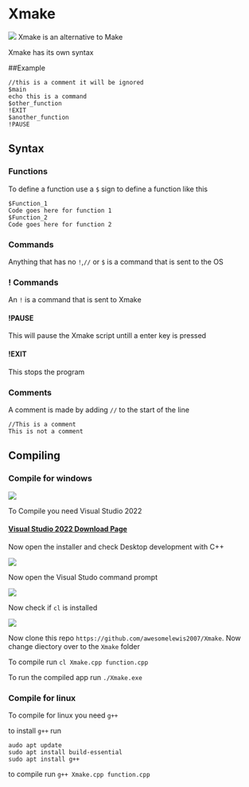 # Xmake
<img src="https://img.icons8.com/fluency/96/000000/wrench.png"/>
Xmake is an alternative to Make

Xmake has its own syntax

##Example 
```
//this is a comment it will be ignored
$main
echo this is a command
$other_function
!EXIT
$another_function
!PAUSE
```
## Syntax

### Functions
To define a function use a `$` sign to define a function like this
```
$Function_1
Code goes here for function 1
$Function_2
Code goes here for function 2
```
### Commands
Anything that has no `!`,`//` or `$` is a command that is sent to the OS
### ! Commands
An `!` is a command that is sent to Xmake
#### !PAUSE
This will pause the Xmake script untill a enter key is pressed
#### !EXIT
This stops the program
### Comments 
A comment is made by adding `//` to the start of the line
```
//This is a comment
This is not a comment
```
## Compiling
### Compile for windows
<img src="https://img.icons8.com/fluency/48/000000/visual-studio-2019.png"/>

To Compile you need Visual Studio 2022
#### [Visual Studio 2022 Download Page](https://visualstudio.microsoft.com/)
Now open the installer and check Desktop development with C++

![](https://raw.githubusercontent.com/awesomelewis2007/WinCat/main/Documentation/Compiling/Install_C%2B%2B.png)

Now open the Visual Studo command prompt

![](https://raw.githubusercontent.com/awesomelewis2007/WinCat/main/Documentation/Compiling/Cmd.png)

Now check if `cl` is installed

![](https://raw.githubusercontent.com/awesomelewis2007/WinCat/main/Documentation/Compiling/Verify.png)

Now clone this repo `https://github.com/awesomelewis2007/Xmake`.
Now change diectory over to the `Xmake` folder

To compile run `cl Xmake.cpp function.cpp`

To run the compiled app run `./Xmake.exe`

### Compile for linux

To compile for linux you need `g++`

to install `g++` run
```
audo apt update
sudo apt install build-essential
sudo apt install g++
```
to compile run `g++ Xmake.cpp function.cpp`
